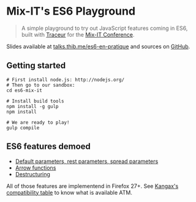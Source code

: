 Mix-IT's ES6 Playground
=======================

> A simple playground to try out JavaScript features coming in ES6, built with [Traceur](https://github.com/google/traceur-compiler/) for the [Mix-IT Conference](http://mix-it.fr/).

Slides available at [talks.thib.me/es6-en-pratique](http://talks.thib.me/es6-en-pratique) and sources on [GitHub](https://github.com/ThibWeb/talks).

## Getting started

    # First install node.js: http://nodejs.org/
    # Then go to our sandbox:
    cd es6-mix-it

    # Install build tools
    npm install -g gulp
    npm install

    # We are ready to play!
    gulp compile

## ES6 features demoed

- [Default parameters, rest parameters, spread parameters](http://wiki.ecmascript.org/doku.php?id=harmony:parameter_default_values)
- [Arrow functions](http://wiki.ecmascript.org/doku.php?id=harmony:arrow_function_syntax)
- [Destructuring](http://wiki.ecmascript.org/doku.php?id=harmony:destructuring)

All of those features are implementend in Firefox 27+. See [Kangax's compatibility table](https://kangax.github.io/es5-compat-table/es6/) to know what is available ATM.
